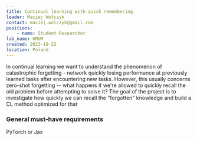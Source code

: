```yaml
---
title: Continual learning with quick remembering
leader: Maciej Wołczyk
contact: maciej.wolczyk@gmail.com
positions:
    - name: Student Researcher
lab_name: GMUM
created: 2023-10-22
location: Poland
---
```


In continual learning we want to understand the phenomenon of catastrophic forgetting - network quickly losing performance at previously learned tasks after encountering new tasks. However, this usually concerns zero-shot forgetting -- what happens if we're allowed to quickly recall the old problem before attempting to solve it? The goal of the project is to investigate how quickly we can recall the "forgotten" knowledge and build a CL method optimized for that

### General must-have requirements

PyTorch or Jax
